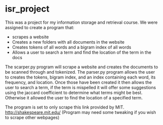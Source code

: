# isr_project

This was a project for my information storage and retrieval course. We were assigned to create a program that:
* scrapes a website
* Creates a new folders with all documents in the website
* Creates tokens of all words and a bigram index of all words
* Allows a user to search a term and find the location of the term in the docs

The scarper.py program will scrape a website and creates the documents to be scanned through and tokenized. The parser.py program allows the user to creates the tokens, bigram index, and an index containing each word, its frequency, and location. Once those have been created it then allows the user to search a term, if the term is mispelled it will offer some suggestions using the jaccard coefficient to determine what terms might be best. Otherwise it allowed the user to find the location of a specified term.

The program is set to only scrape this link provided by MIT. http://shakespeare.mit.edu/ 
(Program may need some tweaking if you wish to scrape other webpages)
